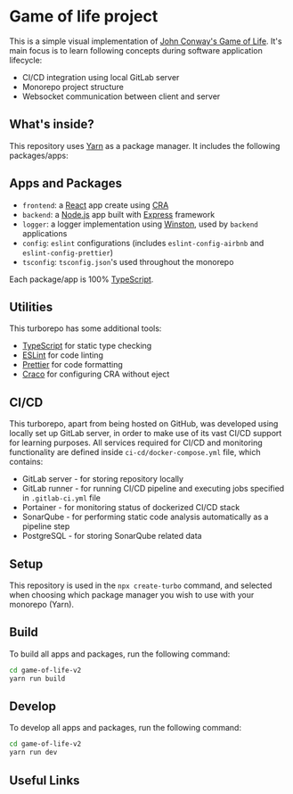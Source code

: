 # Game of life project

This is a simple visual implementation of [John Conway's Game of Life](https://en.wikipedia.org/wiki/Conway%27s_Game_of_Life).
It's main focus is to learn following concepts during software application lifecycle:

- CI/CD integration using local GitLab server
- Monorepo project structure
- Websocket communication between client and server

## What's inside?

This repository uses [Yarn](https://classic.yarnpkg.com/lang/en/) as a package manager. It includes the following packages/apps:

## Apps and Packages

- `frontend`: a [React](https://pl.reactjs.org/) app create using [CRA](https://create-react-app.dev/)
- `backend`: a [Node.js](https://nodejs.org/en/) app built with [Express](https://expressjs.com/) framework
- `logger`: a logger implementation using [Winston](https://www.npmjs.com/package/winston), used by `backend` applications
- `config`: `eslint` configurations (includes `eslint-config-airbnb` and `eslint-config-prettier`)
- `tsconfig`: `tsconfig.json`'s used throughout the monorepo

Each package/app is 100% [TypeScript](https://www.typescriptlang.org/).

## Utilities

This turborepo has some additional tools:

- [TypeScript](https://www.typescriptlang.org/) for static type checking
- [ESLint](https://eslint.org/) for code linting
- [Prettier](https://prettier.io) for code formatting
- [Craco](https://github.com/gsoft-inc/craco) for configuring CRA without eject

## CI/CD

This turborepo, apart from being hosted on GitHub, was developed using locally set up GitLab server, in order to make use of its vast CI/CD support for learning purposes.
All services required for CI/CD and monitoring functionality are defined inside `ci-cd/docker-compose.yml` file, which contains:

- GitLab server - for storing repository locally
- GitLab runner - for running CI/CD pipeline and executing jobs specified in `.gitlab-ci.yml` file
- Portainer - for monitoring status of dockerized CI/CD stack
- SonarQube - for performing static code analysis automatically as a pipeline step
- PostgreSQL - for storing SonarQube related data

## Setup

This repository is used in the `npx create-turbo` command, and selected when choosing which package manager you wish to use with your monorepo (Yarn).

## Build

To build all apps and packages, run the following command:

```bash
cd game-of-life-v2
yarn run build
```

## Develop

To develop all apps and packages, run the following command:

```bash
cd game-of-life-v2
yarn run dev
```

## Useful Links
